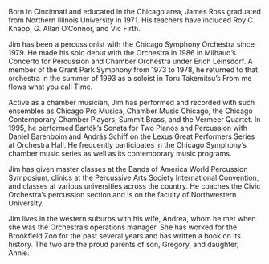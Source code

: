Born in Cincinnati and educated in the Chicago area, James Ross graduated from Northern Illinois University in 1971. His teachers have included Roy C. Knapp, G. Allan O’Connor, and Vic Firth.

Jim has been a percussionist with the Chicago Symphony Orchestra since 1979. He made his solo debut with the Orchestra in 1986 in Milhaud’s Concerto for Percussion and Chamber Orchestra under Erich Leinsdorf. A member of the Grant Park Symphony from 1973 to 1978, he returned to that orchestra in the summer of 1993 as a soloist in Toru Takemitsu’s From me flows what you call Time.

Active as a chamber musician, Jim has performed and recorded with such ensembles as Chicago Pro Musica, Chamber Music Chicago, the Chicago Contemporary Chamber Players, Summit Brass, and the Vermeer Quartet. In 1995, he performed Bartók’s Sonata for Two Pianos and Percussion with Daniel Barenboim and András Schiff on the Lexus Great Performers Series at Orchestra Hall. He frequently participates in the Chicago Symphony’s chamber music series as well as its contemporary music programs.

Jim has given master classes at the Bands of America World Percussion Symposium, clinics at the Percussive Arts Society International Convention, and classes at various universities across the country. He coaches the Civic Orchestra’s percussion section and is on the faculty of Northwestern University.

Jim lives in the western suburbs with his wife, Andrea, whom he met when she was the Orchestra’s operations manager. She has worked for the Brookfield Zoo for the past several years and has written a book on its history. The two are the proud parents of son, Gregory, and daughter, Annie.